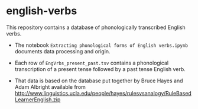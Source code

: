 # english-verbs

This repository contains a database of phonologically transcribed English verbs.

 - The notebook `Extracting phonological forms of English verbs.ipynb` documents data processing and origin.

 - Each row of `EngVrbs_present_past.tsv` contains a phonological transcription of a present tense followed by a past tense English verb.
 - That data is based on the database put together by Bruce Hayes and Adam Albright available from http://www.linguistics.ucla.edu/people/hayes/rulesvsanalogy/RuleBasedLearnerEnglish.zip
